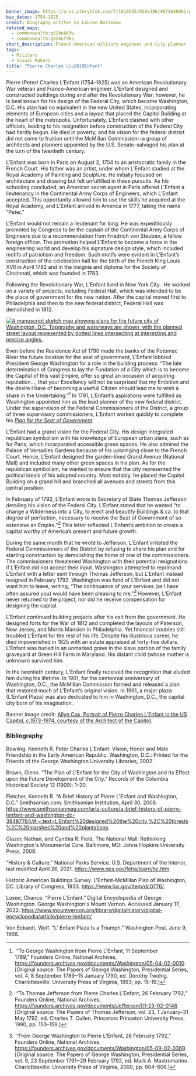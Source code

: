 ```yaml
---
banner_image: https://a-us.storyblok.com/f/1016535/858x380/96f10489b1/pierre_charles_lenfant.jpg
bio_dates: 1754-1825
credit: Biography written by Lauren Bordeaux
related_maps:
  - commonwealth:q524nk63w
  - commonwealth:q524nf90z
short_description: French-American military engineer and city planner
tags:
  - Military
  - Visual Makers
title: "Pierre Charles L\u2019Enfant"
---
```

Pierre (Peter) Charles L’Enfant (1754-1825) was an American Revolutionary War veteran and Franco-American engineer. L’Enfant designed and constructed buildings during and after the Revolutionary War; however, he is best known for his design of the Federal City, which became Washington, D.C. His plan had no equivalent in the new United States, incorporating elements of European cities and a layout that placed the Capitol Building at the heart of the metropolis. Unfortunately, L’Enfant clashed with other officials, leading to his resignation before construction of the Federal City had hardly begun. He died in poverty, and his vision for the federal district did not come to fruition until the McMillan Commission--a group of architects and planners appointed by the U.S. Senate–salvaged his plan at the turn of the twentieth century.  

L’Enfant was born in Paris on August 2, 1754 to an aristocratic family in the French Court. His father was an artist, under whom L’Enfant studied at the Royal Academy of Painting and Sculpture. He initially focused on architecture and drawing but felt unfulfilled in these pursuits. As his schooling concluded, an American secret agent in Paris offered L’Enfant a lieutenancy in the Continental Army Corps of Engineers, which L’Enfant accepted. This opportunity allowed him to use the skills he acquired at the Royal Academy, and L’Enfant arrived in America in 1777, taking the name “Peter.”

L’Enfant would not remain a lieutenant for long. He was expeditiously promoted by Congress to be the captain of the Continental Army Corps of Engineers due to a recommendation from Friedrich von Steuben, a fellow foreign officer. The promotion helped L’Enfant to become a force in the engineering world and develop his signature design style, which included motifs of patriotism and freedom. Such motifs were evident in L’Enfant’s construction of the celebration hall for the birth of the French King Louis XVII in April 1782 and in the insignia and diploma for the Society of Cincinnati, which was founded in 1783.

Following the Revolutionary War, L'Enfant lived in New York City.  He worked on a variety of projects, including Federal Hall, which was intended to be the place of government for the new nation. After the capital moved first to Philadelphia and then to the new federal district, Federal Hall was demolished in 1812.

[![A manuscript sketch map showing plans for the future city of Washington, D.C. Topgraphy and waterways are shown, with the planned street layout represented by dotted lines intersecting at interesting and precise angles.](https://iiif.digitalcommonwealth.org/iiif/2/commonwealth:q524nk645/177,146,12282,7849/750,/0/default.jpg "Pierre Charles L'Enfant's 1791 Dotted Line Map of Washington D.C.")](/maps/commonwealth:q524nk63w)

Even before the Residence Act of 1790 made the banks of the Potomac River the future location for the seat of government, L’Enfant lobbied President George Washington for a role in the building process: “The late determination of Congress to lay the Fundation of a City which is to become the Capital of this vast Empire, offer so great an occasion of acquiring reputation…, that your Excellency will not be surprised that my Embition and the desire I have of becoming a usefull Citizen should lead me to wish a share in the Undertaking.”[^1] In 1791, L’Enfant’s aspirations were fulfilled as Washington appointed him as the lead planner of the new federal district. Under the supervision of the Federal Commissioners of the District, a group of three supervisory commissioners, L’Enfant worked quickly to complete his _[Plan for the Seat of Government](/maps/commonwealth:q524nf90z)_.

L’Enfant had a grand vision for the Federal City. His design integrated republican symbolism with his knowledge of European urban plans, such as for Paris, which incorporated accessible green spaces. He also admired the Palace of Versailles Gardens because of his upbringing close to the French Court. Hence, L’Enfant designed the garden-lined Grand Avenue (National Mall) and included many other green spaces in his plan. As for the republican symbolism, he wanted to ensure that the city represented the political ideals of his adopted country. Most notably, he placed the Capitol Building on a grand hill and branched all avenues and streets from this central position.

In February of 1792, L’Enfant wrote to Secretary of State Thomas Jefferson detailing his vision of the Federal City. L’Enfant stated that he wanted “to change a Wilderness into a City, to erect and beautify Buildings & ca. to that degree of perfection, necessary to receive the Seat of Government of so extensive an Empire.”[^2] This letter reflected L’Enfant’s ambition to create a capital worthy of America’s present and future growth. 

During the same month that he wrote to Jefferson, L’Enfant irritated the Federal Commissioners of the District by refusing to share his plan and for starting construction by demolishing the home of one of the commissioners. The commissioners threatened Washington with their potential resignations if L’Enfant did not accept their input. Washington attempted to reprimand L’Enfant with a letter sent through Thomas Jefferson, but L’Enfant instead resigned in February 1792. Washington was fond of L’Enfant and did not want him to leave, writing, “The continuance of your services (as I have often assured you) would have been pleasing to me.”[^3] However, L’Enfant never returned to the project, nor did he receive compensation for designing the capital.

L’Enfant continued building projects after his exit from the government. He designed forts for the War of 1812 and completed the layouts of Paterson, New Jersey, and Morris Mansion in Philadelphia. Yet financial troubles still troubled L’Enfant for the rest of his life. Despite his illustrious career, he died impoverished in 1825 with an estate appraised at forty-five dollars. L’Enfant was buried in an unmarked grave in the slave portion of the family graveyard at Green Hill Farm in Maryland. His distant child (whose mother is unknown) survived him. 

In the twentieth century, L’Enfant finally received the recognition that eluded him during his lifetime. In 1901, for the centennial anniversary of Washington, D.C., the McMillan Commission formed and released a plan that restored much of L’Enfant’s original vision. In 1961, a major plaza (L’Enfant Plaza) was also dedicated to him in Washington, D.C., the capital city born of his imagination.   

Banner image credit: [Allyn Cox, Portrait of Pierre Charles L'Enfant in the US Capitol, c.1973-1974, courtesy of the Architect of the Capitol](https://www.flickr.com/photos/uscapitol/6238322891/).

[^1]: “To George Washington from Pierre L’Enfant, 11 September 1789,” Founders Online, National Archives, https://founders.archives.gov/documents/Washington/05-04-02-0010. \[Original source: The Papers of George Washington, Presidential Series, vol. 4, 8 September 1789 – 15 January 1790, ed. Dorothy Twohig. Charlottesville: University Press of Virginia, 1993, pp. 15–19.\]

[^2]: “To Thomas Jefferson from Pierre Charles L’Enfant, 26 February 1792,” Founders Online, National Archives, https://founders.archives.gov/documents/Jefferson/01-23-02-0148. \[Original source: The Papers of Thomas Jefferson, vol. 23, 1 January–31 May 1792, ed. Charles T. Cullen. Princeton: Princeton University Press, 1990, pp. 150–159.\]

[^3]: “From George Washington to Pierre L’Enfant, 28 February 1792,” Founders Online, National Archives, https://founders.archives.gov/documents/Washington/05-09-02-0369. \[Original source: The Papers of George Washington, Presidential Series, vol. 9, 23 September 1791 – 29 February 1792, ed. Mark A. Mastromarino. Charlottesville: University Press of Virginia, 2000, pp. 604–606.\]

### Bibliography

Bowling, Kenneth R. Peter Charles L'Enfant: Vision, Honor and Male Friendship in the Early American Republic. Washington, D.C.: Printed for the Friends of the George Washington University Libraries, 2002.

Brown, Glenn. “The Plan of L'Enfant for the City of Washington and Its Effect upon the Future Development of the City.” Records of the Columbia Historical Society 12 (1909): 1–20.

Fletcher, Kenneth R. “A Brief History of Pierre L'Enfant and Washington, D.C.” Smithsonian.com. Smithsonian Institution, April 30, 2008. https://www.smithsonianmag.com/arts-culture/a-brief-history-of-pierre-lenfant-and-washington-dc-39487784/#:~:text=L'Enfant%20designed%20the%20city,%2C%20forests%2C%20marshes%20and%20plantations.

Glazer, Nathan, and Cynthia R. Field. The National Mall: Rethinking Washington's Monumental Core. Baltimore, MD: Johns Hopkins University Press, 2008.

“History & Culture.” National Parks Service. U.S. Department of the Interior, last modified April 26, 2021. https://www.nps.gov/feha/learn/hc.htm.

Historic American Buildings Survey. L'Enfant-McMillan Plan of Washington, DC. Library of Congress, 1933. https://www.loc.gov/item/dc0776/.

Losee, Chance. “Pierre L'Enfant.” Digital Encyclopedia of George Washington. George Washington's Mount Vernon. Accessed January 17, 2022. https://www.mountvernon.org/library/digitalhistory/digital-encyclopedia/article/pierre-lenfant/

Von Eckardt, Wolf. "L' Enfant Plaza Is a Triumph." Washington Post. June 9, 1968.
